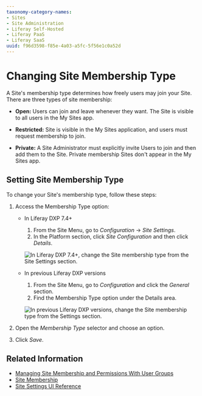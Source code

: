 ```yaml
---
taxonomy-category-names:
- Sites
- Site Administration
- Liferay Self-Hosted
- Liferay PaaS
- Liferay SaaS
uuid: f96d3598-f85e-4a03-a5fc-5f56e1c0a52d
---
```

# Changing Site Membership Type

A Site's membership type determines how freely users may join your Site. There are three types of site membership:

- **Open:** Users can join and leave whenever they want. The Site is visible to all users in the My Sites app.

- **Restricted:** Site is visible in the My Sites application, and users must request membership to join.

- **Private:** A Site Administrator must explicitly invite Users to join and then add them to the Site. Private membership Sites don't appear in the My Sites app.

## Setting Site Membership Type

To change your Site's membership type, follow these steps:

1. Access the Membership Type option:

    - In Liferay DXP 7.4+

      1. From the Site Menu, go to *Configuration* &rarr; *Site Settings*.
      1. In the Platform section, click *Site Configuration* and then click *Details*.

       ![In Liferay DXP 7.4+, change the Site membership type from the Site Settings section.](./changing-site-membership-type/images/02.png)

   - In previous Liferay DXP versions

      1. From the Site Menu, go to *Configuration* and click the *General* section.
      1. Find the Membership Type option under the Details area.

       ![In previous Liferay DXP versions, change the Site membership type from the Settings section.](./changing-site-membership-type/images/01.png)

1. Open the *Membership Type* selector and choose an option.

1. Click *Save*.

## Related Information

- [Managing Site Membership and Permissions With User Groups](../../../users-and-permissions/user-groups/managing-site-membership-and-permissions-with-user-groups)
- [Site Membership](../../sites/site-membership.md)
- [Site Settings UI Reference](../site-settings-ui-reference.md)
